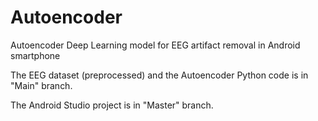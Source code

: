 # Autoencoder
Autoencoder Deep Learning model for EEG artifact removal in Android smartphone

The EEG dataset (preprocessed) and the Autoencoder Python code is in "Main" branch.

The Android Studio project is in "Master" branch.
